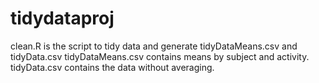 # tidydataproj
clean.R is the script to tidy data and generate tidyDataMeans.csv and tidyData.csv
tidyDataMeans.csv contains means by subject and activity.
tidyData.csv contains the data without averaging.
